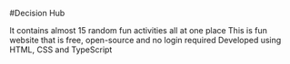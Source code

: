 #Decision Hub

It contains almost 15 random fun activities all at one place
This is fun website that is free, open-source and no login required
Developed using HTML, CSS and TypeScript
